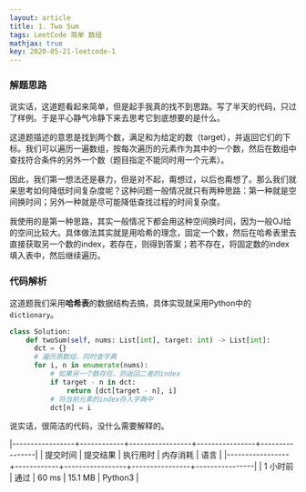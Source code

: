```yaml
---
layout: article
title: 1. Two Sum
tags: LeetCode 简单 数组
mathjax: true
key: 2020-05-21-leetcode-1
---
```


### 解题思路

说实话，这道题看起来简单，但是起手我真的找不到思路。写了半天的代码，只过了样例。于是平心静气冷静下来去思考它到底想要的是什么。

这道题描述的意思是找到两个数，满足和为给定的数（target），并返回它们的下标。我们可以遍历一遍数组，按每次遍历的元素作为其中的一个数，然后在数组中查找符合条件的另外一个数（题目指定不能同时用一个元素）。

因此，我们第一想法还是暴力，但是对不起，甭想过，以后也甭想了。那么我们就来思考如何降低时间复杂度呢？这种问题一般情况就只有两种思路：第一种就是空间换时间；另外一种就是尽可能降低查找过程的时间复杂度。

我使用的是第一种思路，其实一般情况下都会用这种空间换时间，因为一般OJ给的空间比较大。具体做法其实就是用哈希的理念，固定一个数，然后在哈希表里去直接获取另一个数的index，若存在，则得到答案；若不存在，将固定数的index填入表中，然后继续遍历。

### 代码解析

这道题我们采用**哈希表**的数据结构去搞，具体实现就采用Python中的``dictionary``。

```python
class Solution:
    def twoSum(self, nums: List[int], target: int) -> List[int]:
      dct = {}
      # 遍历原数组，同时查字典
      for i, n in enumerate(nums):
          # 如果另一个数存在，则返回二者的index
          if target - n in dct:
              return [dct[target - n], i]
          # 将当前元素的index存入字典中
          dct[n] = i
```

说实话，很简洁的代码，没什么需要解释的。

|-----------------+------------+-----------------+----------------+----------------|
| 提交时间 | 提交结果 | 执行用时 | 内存消耗 | 语言 |
|-----------------+------------+-----------------+----------------+----------------|
| 1 小时前 | 通过 | 60 ms | 15.1 MB | Python3 |
